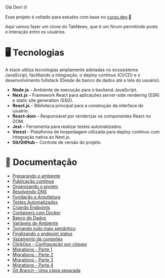 Olá Dev! 🤓

Esse projeto é voltado para estudos com base no [curso.dev](https://curso.dev).🌱

Aqui vamos fazer um clone do TabNews, que é um fórum permitindo posts e interação entre os usuários.

# 🖥️ Tecnologias

A stack utiliza tecnologias amplamente adotadas no ecossistema JavaScript, facilitando a integração, o deploy contínuo (CI/CD) e o desenvolvimento fullstack (Desde de banco de dados até a tela do usuário).

- **Node.js** – Ambiente de execução para o backend JavaScript.
- **Next.js** – Framework React para aplicações server-side rendering (SSR) e static site generation (SSG).
- **React.js** – Biblioteca principal para a construção da interface do usuário.
- **React-dom** – Responsável por renderizar os componentes React no DOM.
- **Jest** – Ferramenta para realizar testes automatizados.
- **Vercel** – Plataforma de hospedagem utilizada para deploy contínuo com integração nativa ao Next.js.
- **Git/GitHub** – Controle de versão do projeto.

# 🔗 Documentação

- [Preparando o ambiente](docs/preparando-o-ambiente.md)
- [Publicação contínua](docs/deploy-continuo.md)
- [Organizando o projeto](docs/organizando-o-projeto.md)
- [Resolvendo DNS](docs/resolvendo-dns.md)
- [Fundação e Arquitetura](docs/fundacao-e-arquitetura.md)
- [Testes Automatizados](docs/testes-automatizados.md)
- [Criando Endpoints](docs/criando-endpoints.md)
- [Containers com Docker](docs/docker-containers.md)
- [Banco de Dados](docs/banco-de-dados.md)
- [Variáveis de Ambiente](docs/variaveis-de-ambiente.md)
- [Tornando tudo mais semântico](docs/tornando-semantico.md)
- [Finalizando o endpoint status](docs/finalizando-endpoint-status.md)
- [Vazamento de conexões](docs/vazamento-de-conexoes-do-banco.md)
- [ClickOps - Configuração por cliques](docs/click-ops-configurando-com-cliques.md)
- [Migrations - Parte 1](docs/migrations-parte-1.md)
- [Migrations - Parte 2](docs/migrations-parte-2.md)
- [Migrations - Parte 3](docs/migrations-parte-3.md)
- [Migrations - Parte 4](docs/migrations-parte-4.md)
- [Git Branch - Uma cópia separada](docs/git-branches-sao-copias.md)
